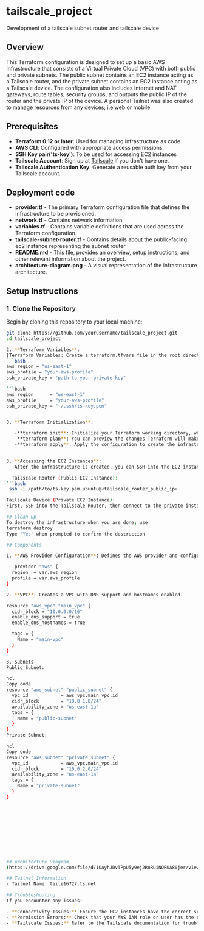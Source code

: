 # tailscale_project
Development of a tailscale subnet router and tailscale device

## Overview
This Terraform configuration is designed to set up a basic AWS infrastructure that consists of a Virtual Private Cloud (VPC) with both public and private subnets. The public subnet contains an EC2 instance acting as a Tailscale router, and the private subnet contains an EC2 instance acting as a Tailscale device. The configuration also includes Internet and NAT gateways, route tables, security groups, and outputs the public IP of the router and the private IP of the device.
A personal Tailnet was also created to manage resources from any devices; i.e web or mobile 

## Prerequisites

- **Terraform 0.12 or later**: Used for managing infrastructure as code.
- **AWS CLI**: Configured with appropriate access permissions.
- **SSH Key pair('ts-key')**: To be used for accessing EC2 instances
- **Tailscale Account**: Sign up at [Tailscale](https://tailscale.com/) if you don't have one.
- **Tailscale Authentication Key**: Generate a reusable auth key from your Tailscale account.

  
## Deployment code

- **provider.tf** - The primary Terraform configuration file that defines the infrastructure to be provisioned.  
- **network.tf** - Contains network information
- **variables.tf** - Contains variable definitions that are used across the Terraform configuration.
- **tailscale-subnet-router.tf** - Contains details about the public-facing ec2 instance representing the subnet router  
- **README.md** - This file, provides an overview, setup instructions, and other relevant information about the project.
- **architecture-diagram.png** - A visual representation of the infrastructure architecture.


## Setup Instructions

### 1. **Clone the Repository**

Begin by cloning this repository to your local machine:

```bash
git clone https://github.com/yourusername/tailscale_project.git
cd tailscale_project

2. **Terraform Variables**:
[Terraform Variables: Create a terraform.tfvars file in the root directory to define the following variables](#terraform-variables)
```bash
aws_region = "us-east-1"  
aws_profile = "your-aws-profile"  
ssh_private_key = "path-to-your-private-key"

```bash
aws_region      = "us-east-1"
aws_profile     = "your-aws-profile"
ssh_private_key = "~/.ssh/ts-key.pem"


3. **Terraform Initialization**:

   -**terraform init**: Initialize your Terraform working directory, which will download the necessary provider plugins
   -**terraform plan**: You can preview the changes Terraform will make before applying them
   -**terraform apply**: Apply the configuration to create the infrastructure. Type yes when prompted to confirm the changes.
     

3. **Accessing the EC2 Instances**:
   After the infrastructure is created, you can SSH into the EC2 instances:

  Tailscale Router (Public EC2 Instance):
```bash
 ssh -i /path/to/ts-key.pem ubuntu@<tailscale_router_public_ip>

Tailscale Device (Private EC2 Instance):
First, SSH into the Tailscale Router, then connect to the private instance from there.

## Clean Up
To destroy the infrastructure when you are done; use 
terraform destroy
Type 'Yes' when prompted to confirm the destruction

## Components

1. **AWS Provider Configuration**: Defines the AWS provider and configures it using variables for the region and profile.

   provider "aws" {
  region  = var.aws_region
  profile = var.aws_profile
}

2. **VPC**: Creates a VPC with DNS support and hostnames enabled.

resource "aws_vpc" "main_vpc" {
  cidr_block = "10.0.0.0/16"
  enable_dns_support = true
  enable_dns_hostnames = true

  tags = {
    Name = "main-vpc"
  }
}

3. Subnets
Public Subnet:

hcl
Copy code
resource "aws_subnet" "public_subnet" {
  vpc_id            = aws_vpc.main_vpc.id
  cidr_block        = "10.0.1.0/24"
  availability_zone = "us-east-1a"
  tags = {
    Name = "public-subnet"
  }
}
Private Subnet:

hcl
Copy code
resource "aws_subnet" "private_subnet" {
  vpc_id            = aws_vpc.main_vpc.id
  cidr_block        = "10.0.2.0/24"
  availability_zone = "us-east-1a"
  tags = {
    Name = "private-subnet"
  }
}










   
## Architecture Diagram
(https://drive.google.com/file/d/1QAyhJDvTPpU5y9ej2RnRUiNORUA80jer/view?usp=sharing)

## Tailnet Information
- Tailnet Name: taile16727.ts.net

## Troubleshooting
If you encounter any issues:

- **Connectivity Issues:** Ensure the EC2 instances have the correct security group settings and that Tailscale is running properly.
- **Permission Errors:** Check that your AWS IAM role or user has the necessary permissions to create the resources.
- **Tailscale Issues:** Refer to the Tailscale documentation for troubleshooting tips.





